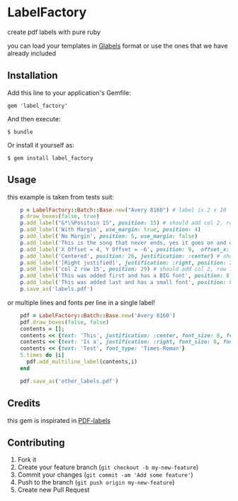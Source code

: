 # LabelFactory

create pdf labels with pure ruby

you can load your templates in [Glabels](http://www.glabels.org/) format or use the ones that we have already included

## Installation

Add this line to your application's Gemfile:

    gem 'label_factory'

And then execute:

    $ bundle

Or install it yourself as:

    $ gem install label_factory

## Usage

this example is taken from tests suit:

``` ruby
    p = LabelFactory::Batch::Base.new("Avery 8160") # label is 2 x 10
    p.draw_boxes(false, true)
    p.add_label("&*\%Positoin 15", position: 15) # should add col 2, row 1
    p.add_label('With Margin', use_margin: true, position: 4)
    p.add_label('No Margin', position: 5, use_margin: false)
    p.add_label('This is the song that never ends, yes it goes on and on my friends', position: 7 )
    p.add_label('X Offset = 4, Y Offset = -6', position: 9,  offset_x: 4, offset_y: -6)
    p.add_label('Centered', position: 26, justification: :center) # should add col 2, row 15
    p.add_label('[Right justified]', justification: :right, position: 28) # col 2, row 14, right justified.
    p.add_label('col 2 row 15', position: 29) # should add col 2, row 15
    p.add_label('This was added first and has a BIG font', position: 8,  font_size: 16)
    p.add_label('This was added last and has a small font', position: 8, font_size: 8, offset_y: -40)
    p.save_as('labels.pdf')
```

or multiple lines and fonts per line in a single label!

``` ruby
    pdf = LabelFactory::Batch::Base.new('Avery 8160')
    pdf.draw_boxes(false, false)
    contents = [];
    contents << {text: 'This', justification: :center, font_size: 8, font_type: 'Courier'}
    contents << {text: 'Is a', justification: :right, font_size: 8, font_type: 'Helvetica-BoldOblique'}
    contents << {text: 'Test', font_type: 'Times-Roman'}
    5.times do |i|
      pdf.add_multiline_label(contents,i)
    end

    pdf.save_as('other_labels.pdf')
```

## Credits

this gem is inspirated in [PDF-labels](http://rubyforge.org/projects/pdf-labels/)

## Contributing

1. Fork it
2. Create your feature branch (`git checkout -b my-new-feature`)
3. Commit your changes (`git commit -am 'Add some feature'`)
4. Push to the branch (`git push origin my-new-feature`)
5. Create new Pull Request
